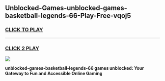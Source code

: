 
## Unblocked-Games-unblocked-games-basketball-legends-66-Play-Free-vqoj5
<h3>
<a href="https://premium76.site?title=unblocked-games-basketball-legends-66&ref=22A">CLICK TO PLAY</a></h3>
<hr>

<h3>
<a href="https://premium76.site?title=unblocked-games-basketball-legends-66&ref=22A">CLICK 2 PLAY</a>
  
</h3>

<a href="https://premium76.site?title=unblocked-games-basketball-legends-66&ref=22A"><img src="https://clearcache.store/games.png"></a>


**unblocked-games-basketball-legends-66 games unblocked: Your Gateway to Fun and Accessible Online Gaming**
